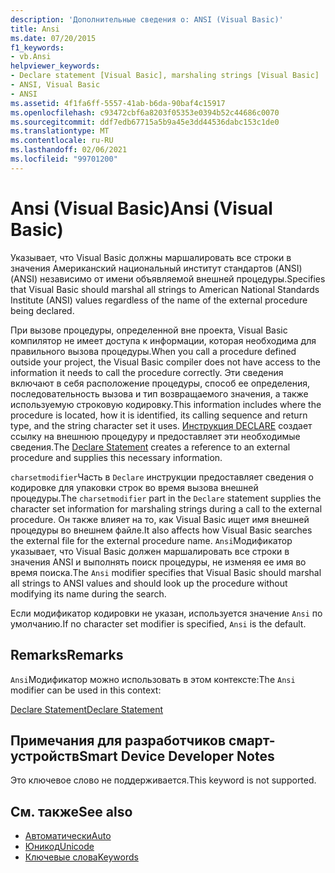 ```yaml
---
description: 'Дополнительные сведения о: ANSI (Visual Basic)'
title: Ansi
ms.date: 07/20/2015
f1_keywords:
- vb.Ansi
helpviewer_keywords:
- Declare statement [Visual Basic], marshaling strings [Visual Basic]
- ANSI, Visual Basic
- ANSI
ms.assetid: 4f1fa6ff-5557-41ab-b6da-90baf4c15917
ms.openlocfilehash: c93472cbf6a8203f05353e0394b52c44686c0070
ms.sourcegitcommit: ddf7edb67715a5b9a45e3dd44536dabc153c1de0
ms.translationtype: MT
ms.contentlocale: ru-RU
ms.lasthandoff: 02/06/2021
ms.locfileid: "99701200"
---
```

# <a name="ansi-visual-basic"></a><span data-ttu-id="753cf-103">Ansi (Visual Basic)</span><span class="sxs-lookup"><span data-stu-id="753cf-103">Ansi (Visual Basic)</span></span>

<span data-ttu-id="753cf-104">Указывает, что Visual Basic должны маршалировать все строки в значения Американский национальный институт стандартов (ANSI) (ANSI) независимо от имени объявляемой внешней процедуры.</span><span class="sxs-lookup"><span data-stu-id="753cf-104">Specifies that Visual Basic should marshal all strings to American National Standards Institute (ANSI) values regardless of the name of the external procedure being declared.</span></span>  
  
 <span data-ttu-id="753cf-105">При вызове процедуры, определенной вне проекта, Visual Basic компилятор не имеет доступа к информации, которая необходима для правильного вызова процедуры.</span><span class="sxs-lookup"><span data-stu-id="753cf-105">When you call a procedure defined outside your project, the Visual Basic compiler does not have access to the information it needs to call the procedure correctly.</span></span> <span data-ttu-id="753cf-106">Эти сведения включают в себя расположение процедуры, способ ее определения, последовательность вызова и тип возвращаемого значения, а также используемую строковую кодировку.</span><span class="sxs-lookup"><span data-stu-id="753cf-106">This information includes where the procedure is located, how it is identified, its calling sequence and return type, and the string character set it uses.</span></span> <span data-ttu-id="753cf-107">[Инструкция DECLARE](../statements/declare-statement.md) создает ссылку на внешнюю процедуру и предоставляет эти необходимые сведения.</span><span class="sxs-lookup"><span data-stu-id="753cf-107">The [Declare Statement](../statements/declare-statement.md) creates a reference to an external procedure and supplies this necessary information.</span></span>  
  
 <span data-ttu-id="753cf-108">`charsetmodifier`Часть в `Declare` инструкции предоставляет сведения о кодировке для упаковки строк во время вызова внешней процедуры.</span><span class="sxs-lookup"><span data-stu-id="753cf-108">The `charsetmodifier` part in the `Declare` statement supplies the character set information for marshaling strings during a call to the external procedure.</span></span> <span data-ttu-id="753cf-109">Он также влияет на то, как Visual Basic ищет имя внешней процедуры во внешнем файле.</span><span class="sxs-lookup"><span data-stu-id="753cf-109">It also affects how Visual Basic searches the external file for the external procedure name.</span></span> <span data-ttu-id="753cf-110">`Ansi`Модификатор указывает, что Visual Basic должен маршалировать все строки в значения ANSI и выполнять поиск процедуры, не изменяя ее имя во время поиска.</span><span class="sxs-lookup"><span data-stu-id="753cf-110">The `Ansi` modifier specifies that Visual Basic should marshal all strings to ANSI values and should look up the procedure without modifying its name during the search.</span></span>  
  
 <span data-ttu-id="753cf-111">Если модификатор кодировки не указан, используется значение `Ansi` по умолчанию.</span><span class="sxs-lookup"><span data-stu-id="753cf-111">If no character set modifier is specified, `Ansi` is the default.</span></span>  
  
## <a name="remarks"></a><span data-ttu-id="753cf-112">Remarks</span><span class="sxs-lookup"><span data-stu-id="753cf-112">Remarks</span></span>  

 <span data-ttu-id="753cf-113">`Ansi`Модификатор можно использовать в этом контексте:</span><span class="sxs-lookup"><span data-stu-id="753cf-113">The `Ansi` modifier can be used in this context:</span></span>  
  
 [<span data-ttu-id="753cf-114">Declare Statement</span><span class="sxs-lookup"><span data-stu-id="753cf-114">Declare Statement</span></span>](../statements/declare-statement.md)  
  
## <a name="smart-device-developer-notes"></a><span data-ttu-id="753cf-115">Примечания для разработчиков смарт-устройств</span><span class="sxs-lookup"><span data-stu-id="753cf-115">Smart Device Developer Notes</span></span>  

 <span data-ttu-id="753cf-116">Это ключевое слово не поддерживается.</span><span class="sxs-lookup"><span data-stu-id="753cf-116">This keyword is not supported.</span></span>  
  
## <a name="see-also"></a><span data-ttu-id="753cf-117">См. также</span><span class="sxs-lookup"><span data-stu-id="753cf-117">See also</span></span>

- [<span data-ttu-id="753cf-118">Автоматически</span><span class="sxs-lookup"><span data-stu-id="753cf-118">Auto</span></span>](auto.md)
- [<span data-ttu-id="753cf-119">Юникод</span><span class="sxs-lookup"><span data-stu-id="753cf-119">Unicode</span></span>](unicode.md)
- [<span data-ttu-id="753cf-120">Ключевые слова</span><span class="sxs-lookup"><span data-stu-id="753cf-120">Keywords</span></span>](../keywords/index.md)
